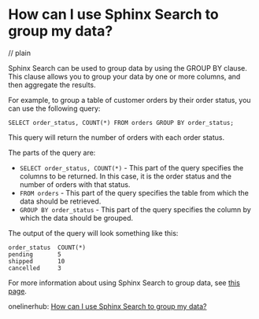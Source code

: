 # How can I use Sphinx Search to group my data?
// plain

Sphinx Search can be used to group data by using the GROUP BY clause. This clause allows you to group your data by one or more columns, and then aggregate the results.

For example, to group a table of customer orders by their order status, you can use the following query:

```
SELECT order_status, COUNT(*) FROM orders GROUP BY order_status;
```

This query will return the number of orders with each order status.

The parts of the query are:
- `SELECT order_status, COUNT(*)` - This part of the query specifies the columns to be returned. In this case, it is the order status and the number of orders with that status.
- `FROM orders` - This part of the query specifies the table from which the data should be retrieved.
- `GROUP BY order_status` - This part of the query specifies the column by which the data should be grouped.

The output of the query will look something like this:

```
order_status  COUNT(*)
pending       5
shipped       10
cancelled     3
```

For more information about using Sphinx Search to group data, see [this page](https://sphinxsearch.com/docs/current.html#group-by).

onelinerhub: [How can I use Sphinx Search to group my data?](https://onelinerhub.com/sphinxsearch/how-can-i-use-sphinx-search-to-group-my-data)